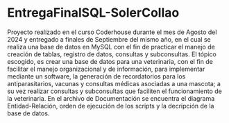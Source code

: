 # EntregaFinalSQL-SolerCollao

Proyecto realizado en el curso Coderhouse durante el mes de Agosto del 2024 y entregado a finales de Septiembre del mismo año, en el cual se realiza una base de datos en MySQL con el fin de practicar el manejo de creación de tablas, registro de datos, consultas y subconsultas. 
El tópico escogido, es crear una base de datos para una veterinaria, con el fin de facilitar el manejo organizacional y de información, para implementar mediante un software, la generación de recordatorios para los antiparasitarios, vacunas y consultas médicas asociadas a una mascota; a su vez realizar consultas y subconsultas que faciliten el funcionamiento de la veterinaria.
En el archivo de Documentación se encuentra el diagrama Entidad-Relación, orden de ejecución de los scripts y la decripción de la base de datos.
